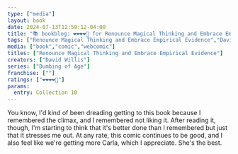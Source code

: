 ```yaml
---
type: ["media"]
layout: book
date: 2024-07-13T12:59:12-04:00
title: "📚 bookblog: ❤️❤️❤️❤️🖤 for Renounce Magical Thinking and Embrace Empirical Evidence (A Tenth Dumbing of Age Collection), by David Willis"
tags: ["Renounce Magical Thinking and Embrace Empirical Evidence","David Willis","webcomics","Dumbing of Age"]
media: ["book","comic","webcomic"]
titles: ["Renounce Magical Thinking and Embrace Empirical Evidence"]
creators: ["David Willis"]
series: ["Dumbing of Age"]
franchise: [""]
ratings: ["❤️❤️❤️❤️🖤"]
params:
  entry: Collection 10
---
```


You know, I'd kind of been dreading getting to this book because I remembered the climax, and I remembered not liking it. After reading it, though, I'm starting to think that it's better done than I remembered but just that it stresses me out. At any rate, this comic continues to be good, and I also feel like we're getting more Carla, which I appreciate. She's the best.
